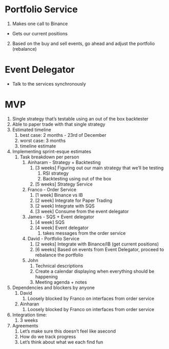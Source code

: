 # Portfolio Service
1. Makes one call to Binance
 - Gets our current positions
2. Based on the buy and sell events, go ahead and adjust the portfolio (rebalance)

# Event Delegator
- Talk to the services synchronously

# MVP
1. Single strategy that’s testable using an out of the box backtester
2. Able to paper trade with that single strategy
3. Estimated timeline
    1. best case: 2 months - 23rd of December
    2. worst case: 3 months
    3. timeline estimate
4. Implementing sprint-esque estimates
    1. Task breakdown per person
        1. Ainharam - Strategy + Backtesting
            1. [3 weeks] Figuring out our main strategy that we’ll be testing
                1. RSI strategy
                2. Backtesting using out of the box
            2. [5 weeks] Strategy Service
        2. Franco - Order Service
            1. [1 week] Binance vs IB
            2. [2 week] Integrate for Paper Trading
            3. [2 week] Integrate with SQS
            4. [3 week] Consume from the event delegator
        3. James - SQS + Event delegator
            1. [4 week] SQS
            2. [4 week] Event delegator
                1. takes messages from the order service
        4. David - Portfolio Service
            1. [2 weeks] Integrate with Binance/IB (get current positions)
            2. [6 weeks] Based on events from Event Delegator, proceed to rebalance the portfolio
        5. John
            1. Technical descriptions
            2. Create a calendar displaying when everything should be happening
            3. Meeting agenda + notes
5. Dependencies and blockers by anyone
    1. David
        1. Loosely blocked by Franco on interfaces from order service
    2. Ainharan
        1. Loosely blocked by Franco on interfaces from order service
6. Integration time:
    1. 3 weeks
7. Agreements
    1. Let’s make sure this doesn’t feel like asecond
    2. How do we track progress
    3. Let’s think about what we each find fun
